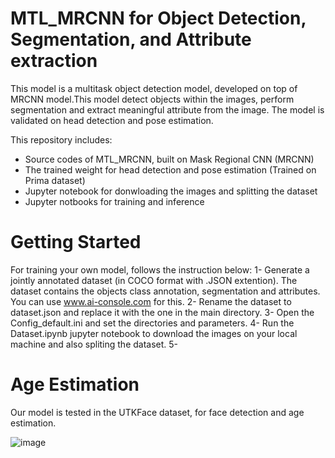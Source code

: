 # MTL_MRCNN for Object Detection, Segmentation, and Attribute extraction
This model is a multitask object detection model, developed on top of MRCNN model.This model detect objects within the images, perform segmentation and extract meaningful attribute from the image. The model is validated on head detection and pose estimation.  

This repository includes:
* Source codes of MTL_MRCNN, built on Mask Regional CNN (MRCNN)
* The trained weight for head detection and pose estimation (Trained on Prima dataset)
* Jupyter notebook for donwloading the images and splitting the dataset
* Jupyter notbooks for training and inference

# Getting Started
For training your own model, follows the instruction below:
1- Generate a jointly annotated dataset (in COCO format with .JSON extention). The dataset contains the objects class annotation, segmentation and attributes. You can use www.ai-console.com for this.
2- Rename the dataset to dataset.json and replace it with the one in the main directory.
3- Open the Config_default.ini and set the directories and parameters.
4- Run the Dataset.ipynb jupyter notebook to download the images on your local machine and also spliting the dataset.
5- 



# Age Estimation
Our model is tested in the UTKFace dataset, for face detection and age estimation. 

![image](https://user-images.githubusercontent.com/45915632/150688616-bd134d70-2966-4358-b8ba-8dab1d6d3a7a.png)
